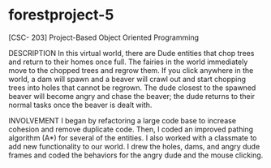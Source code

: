 # forestproject-5
[CSC- 203] Project-Based Object Oriented Programming

DESCRIPTION
In this virtual world, there are Dude entities that chop trees and return to their homes once full. The fairies in the world immediately move to the chopped trees and regrow them. If you click anywhere in the world, a dam will spawn and a beaver will crawl out and start chopping trees into holes that cannot be regrown. The dude closest to the spawned beaver will become angry and chase the beaver; the dude returns to their normal tasks once the beaver is dealt with. 

INVOLVEMENT
I began by refactoring a large code base to increase cohesion and remove duplicate code. Then, I coded an improved pathing algorithm (A*) for several of the entities. I also worked with a classmate to add new functionality to our world. I drew the holes, dams, and angry dude frames and coded the behaviors for the angry dude and the mouse clicking. 
